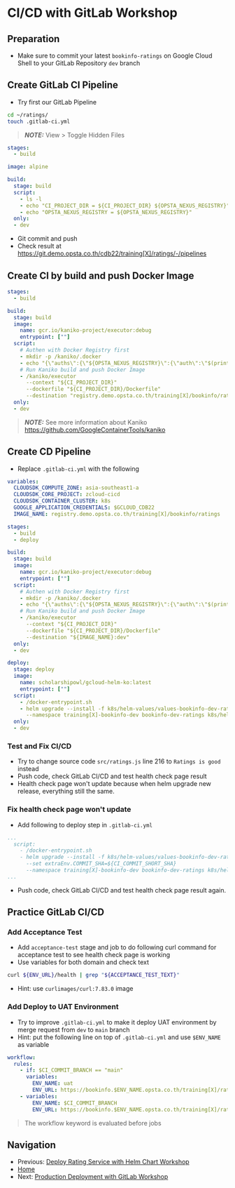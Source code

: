 # CI/CD with GitLab Workshop

## Preparation

* Make sure to commit your latest `bookinfo-ratings` on Google Cloud Shell to your GitLab Repository `dev` branch

## Create GitLab CI Pipeline

* Try first our GitLab Pipeline

```bash
cd ~/ratings/
touch .gitlab-ci.yml
```

> **_NOTE:_** View > Toggle Hidden Files

```yaml
stages:
  - build

image: alpine

build:
  stage: build
  script:
    - ls -l
    - echo "CI_PROJECT_DIR = ${CI_PROJECT_DIR} ${OPSTA_NEXUS_REGISTRY}"
    - echo "OPSTA_NEXUS_REGISTRY = ${OPSTA_NEXUS_REGISTRY}"
  only:
  - dev
```

* Git commit and push
* Check result at <https://git.demo.opsta.co.th/cdb22/training[X]/ratings/-/pipelines>

## Create CI by build and push Docker Image

```yaml
stages:
  - build

build:
  stage: build
  image:
    name: gcr.io/kaniko-project/executor:debug
    entrypoint: [""]
  script:
    # Authen with Docker Registry first
    - mkdir -p /kaniko/.docker
    - echo "{\"auths\":{\"${OPSTA_NEXUS_REGISTRY}\":{\"auth\":\"$(printf "%s:%s" "${OPSTA_NEXUS_REGISTRY_USER}" "${OPSTA_NEXUS_REGISTRY_PASSWORD}" | base64 | tr -d '\n')\"}}}" > /kaniko/.docker/config.json
    # Run Kaniko build and push Docker Image
    - /kaniko/executor
      --context "${CI_PROJECT_DIR}"
      --dockerfile "${CI_PROJECT_DIR}/Dockerfile"
      --destination "registry.demo.opsta.co.th/training[X]/bookinfo/ratings:dev"
  only:
  - dev
```

> **_NOTE:_** See more information about Kaniko <https://github.com/GoogleContainerTools/kaniko>

## Create CD Pipeline

* Replace `.gitlab-ci.yml` with the following

```yaml
variables:
  CLOUDSDK_COMPUTE_ZONE: asia-southeast1-a
  CLOUDSDK_CORE_PROJECT: zcloud-cicd
  CLOUDSDK_CONTAINER_CLUSTER: k8s
  GOOGLE_APPLICATION_CREDENTIALS: $GCLOUD_CDB22
  IMAGE_NAME: registry.demo.opsta.co.th/training[X]/bookinfo/ratings

stages:
  - build
  - deploy

build:
  stage: build
  image:
    name: gcr.io/kaniko-project/executor:debug
    entrypoint: [""]
  script:
    # Authen with Docker Registry first
    - mkdir -p /kaniko/.docker
    - echo "{\"auths\":{\"${OPSTA_NEXUS_REGISTRY}\":{\"auth\":\"$(printf "%s:%s" "${OPSTA_NEXUS_REGISTRY_USER}" "${OPSTA_NEXUS_REGISTRY_PASSWORD}" | base64 | tr -d '\n')\"}}}" > /kaniko/.docker/config.json
    # Run Kaniko build and push Docker Image
    - /kaniko/executor
      --context "${CI_PROJECT_DIR}"
      --dockerfile "${CI_PROJECT_DIR}/Dockerfile"
      --destination "${IMAGE_NAME}:dev"
  only:
  - dev

deploy:
  stage: deploy
  image:
    name: scholarshipowl/gcloud-helm-ko:latest
    entrypoint: [""]
  script: 
    - /docker-entrypoint.sh
    - helm upgrade --install -f k8s/helm-values/values-bookinfo-dev-ratings.yaml --wait
      --namespace training[X]-bookinfo-dev bookinfo-dev-ratings k8s/helm
  only:
  - dev
```

### Test and Fix CI/CD

* Try to change source code `src/ratings.js` line 216 to `Ratings is good` instead
* Push code, check GitLab CI/CD and test health check page result
* Health check page won't update because when helm upgrade new release, everything still the same.

### Fix health check page won't update

* Add following to deploy step in `.gitlab-ci.yml`

```yaml
...
  script:
    - /docker-entrypoint.sh
    - helm upgrade --install -f k8s/helm-values/values-bookinfo-dev-ratings.yaml --wait
      --set extraEnv.COMMIT_SHA=${CI_COMMIT_SHORT_SHA}
      --namespace training[X]-bookinfo-dev bookinfo-dev-ratings k8s/helm
...
```

* Push code, check GitLab CI/CD and test health check page result again.

## Practice GitLab CI/CD

### Add Acceptance Test

* Add `acceptance-test` stage and job to do following curl command for acceptance test to see health check page is working
* Use variables for both domain and check text

```bash
curl ${ENV_URL}/health | grep "${ACCEPTANCE_TEST_TEXT}"
```

* Hint: use `curlimages/curl:7.83.0` image

### Add Deploy to UAT Environment

* Try to improve `.gitlab-ci.yml` to make it deploy UAT environment by merge request from `dev` to `main` branch
* Hint: put the following line on top of `.gitlab-ci.yml` and use `$ENV_NAME` as variable

```yaml
workflow:
  rules:
    - if: $CI_COMMIT_BRANCH == "main"
      variables:
        ENV_NAME: uat
        ENV_URL: https://bookinfo.$ENV_NAME.opsta.co.th/training[X]/ratings
    - variables:
        ENV_NAME: $CI_COMMIT_BRANCH
        ENV_URL: https://bookinfo.$ENV_NAME.opsta.co.th/training[X]/ratings
```

> The workflow keyword is evaluated before jobs

## Navigation

* Previous: [Deploy Rating Service with Helm Chart Workshop](07-helm-rating.md)
* [Home](../README.md)
* Next: [Production Deployment with GitLab Workshop](09-gitlab-cicd-prd.md)
